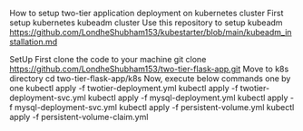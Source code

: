 How to setup two-tier application deployment on kubernetes cluster
First setup kubernetes kubeadm cluster
Use this repository to setup kubeadm https://github.com/LondheShubham153/kubestarter/blob/main/kubeadm_installation.md

SetUp
First clone the code to your machine
git clone https://github.com/LondheShubham153/two-tier-flask-app.git
Move to k8s directory
cd two-tier-flask-app/k8s
Now, execute below commands one by one
kubectl apply -f twotier-deployment.yml
kubectl apply -f twotier-deployment-svc.yml
kubectl apply -f mysql-deployment.yml
kubectl apply -f mysql-deployment-svc.yml
kubectl apply -f persistent-volume.yml
kubectl apply -f persistent-volume-claim.yml
